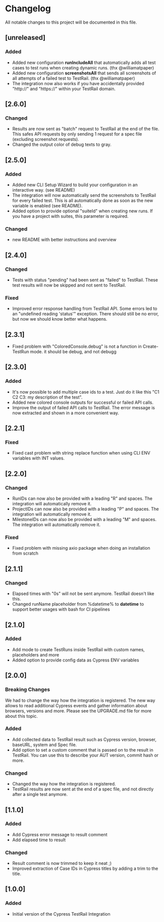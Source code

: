 # Changelog

All notable changes to this project will be documented in this file.

## [unreleased]

### Added

- Added new configuration **runIncludeAll** that automatically adds all test cases to test runs when creating dynamic runs. (thx @williamatpaper)
- Added new configuration **screenshotsAll** that sends all screenshots of all attempts of a failed test to TestRail. (thx @williamatpaper)
- The integration now also works if you have accidentally provided "http://" and "https://" within your TestRail domain.

## [2.6.0]

### Changed

- Results are now sent as "batch" request to TestRail at the end of the file. This safes API requests by only sending 1 request for a spec file (excluding screenshot requests).
- Changed the output color of debug texts to gray.

## [2.5.0]

### Added

- Added new CLI Setup Wizard to build your configuration in an interactive way. (see README)
- The integration will now automatically send the screenshots to TestRail for every failed test. This is all automatically done as soon as the new variable is enabled (see README).
- Added option to provide optional "suiteId" when creating new runs. If you have a project with suites, this parameter is required.

### Changed

- new README with better instructions and overview

## [2.4.0]

### Changed

- Tests with status "pending" had been sent as "failed" to TestRail. These test results will now be skipped and not sent to TestRail.

### Fixed

- Improved error response handling from TestRail API. Some errors led to an "undefined reading 'status'" exception. There should still be no error, but now we should know better what happens.

## [2.3.1]

- Fixed problem with "ColoredConsole.debug" is not a function in Create-TestRun mode. it should be debug, and not debugg

## [2.3.0]

### Added

- It's now possible to add multiple case ids to a test. Just do it like this "C1 C2 C3: my description of the test".
- Added new colored console outputs for successful or failed API calls.
- Improve the output of failed API calls to TestRail. The error message is now extracted and shown in a more convenient way.

## [2.2.1]

### Fixed

- Fixed cast problem with string replace function when using CLI ENV variables with INT values.

## [2.2.0]

### Changed

- RunIDs can now also be provided with a leading "R" and spaces. The integration will automatically remove it.
- ProjectIDs can now also be provided with a leading "P" and spaces. The integration will automatically remove it.
- MilestoneIDs can now also be provided with a leading "M" and spaces. The integration will automatically remove it.

### Fixed

- Fixed problem with missing axio package when doing an installation from scratch

## [2.1.1]

### Changed

- Elapsed times with "0s" will not be sent anymore. TestRail doesn't like this.
- Changed runName placeholder from %datetime% to __datetime__ to support better usages with bash for CI pipelines

## [2.1.0]

### Added

- Add mode to create TestRuns inside TestRail with custom names, placeholders and more
- Added option to provide config data as Cypress ENV variables

## [2.0.0]

### Breaking Changes

We had to change the way how the integration is registered.
The new way allows to read additional Cypress events and gather information about browsers, versions and more.
Please see the UPGRADE.md file for more about this topic.

### Added

- Add collected data to TestRail result such as Cypress version, browser, baseURL, system and Spec file.
- Add option to set a custom comment that is passed on to the result in TestRail. You can use this to describe your AUT version, commit hash or more.

### Changed

- Changed the way how the integration is registered.
- TestRail results are now sent at the end of a spec file, and not directly after a single test anymore.

## [1.1.0]

### Added

- Add Cypress error message to result comment
- Add elapsed time to result

### Changed

- Result comment is now trimmed to keep it neat ;)
- Improved extraction of Case IDs in Cypress titles by adding a trim to the title.

## [1.0.0]

### Added

- Initial version of the Cypress TestRail Integration
